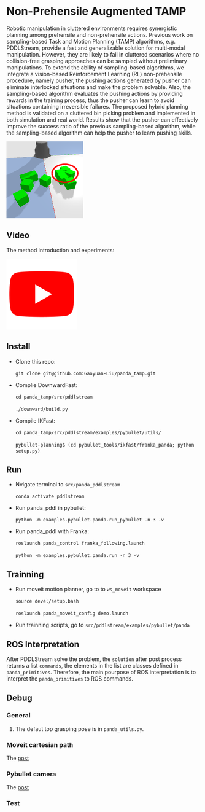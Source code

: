 # Non-Prehensile Augmented TAMP

Robotic manipulation in cluttered environments requires synergistic planning among prehensile and non-prehensile actions. Previous work on sampling-based Task and Motion Planning (TAMP) algorithms, e.g. PDDLStream, provide a fast and generalizable solution for multi-modal manipulation. However, they are likely to fail in cluttered scenarios where no collision-free grasping approaches can be sampled without preliminary manipulations.
To extend the ability of sampling-based algorithms, we integrate a vision-based Reinforcement Learning (RL) non-prehensile procedure, namely pusher, the pushing actions generated by pusher can eliminate interlocked situations and make the problem solvable. Also, the sampling-based algorithm evaluates the pushing actions by providing rewards in the training process, thus the pusher can learn to avoid situations containing irreversible failures. 
The proposed hybrid planning method is validated on a cluttered bin picking problem and implemented in both simulation and real world. Results show that the pusher can effectively improve the success ratio of the previous sampling-based algorithm, while the sampling-based algorithm can help the pusher to learn pushing skills.

<img src="https://github.com/Gaoyuan-Liu/Non-prehensile-Augmented-TAMP/blob/main/pics/unsolvable.png" width="200" />

## Video
The method introduction and experiments:

[![Watch the video](https://github.com/Gaoyuan-Liu/Non-prehensile-Augmented-TAMP/blob/main/pics/youtube.png)](https://youtu.be/0NF56RZ0H0c)


## Install
- Clone this repo:
  ```
  git clone git@github.com:Gaoyuan-Liu/panda_tamp.git
  ```
- Complie DownwardFast:
  ```
  cd panda_tamp/src/pddlstream

  ./downward/build.py
  ```
- Compile IKFast:
  ```
  cd panda_tamp/src/pddlstream/examples/pybullet/utils/

  pybullet-planning$ (cd pybullet_tools/ikfast/franka_panda; python setup.py)
  ```

## Run
- Nvigate terminal to `src/panda_pddlstream`
  ```
  conda activate pddlstream
  ```

- Run panda_pddl in pybullet:
  ```
  python -m examples.pybullet.panda.run_pybullet -n 3 -v
  ```

- Run panda_pddl with Franka:
  ```
  roslaunch panda_control franka_following.launch 

  python -m examples.pybullet.panda.run -n 3 -v
  ```

## Trainning
- Run moveit motion planner, go to to `ws_moveit` workspace
  ```
  source devel/setup.bash
  
  roslaunch panda_moveit_config demo.launch
  ```
- Run trainning scripts, go to `src/pddlstream/examples/pybullet/panda`
  

## ROS Interpretation
After PDDLStream solve the problem, the `solution` after post process returns a list `commands`, the elements in the list are classes defined in `panda_primitives`. Therefore, the main pourpose of ROS interpretation is to interpret the `panda_primitives` to ROS commands. 

## Debug

### General 
1. The defaut top grasping pose is in `panda_utils.py`.

### Moveit cartesian path
The [post](https://thomasweng.com/moveit_cartesian_jump_threshold/)

### Pybullet camera
The [post](https://towardsdatascience.com/simulate-images-for-ml-in-pybullet-the-quick-easy-way-859035b2c9dd)

### Test